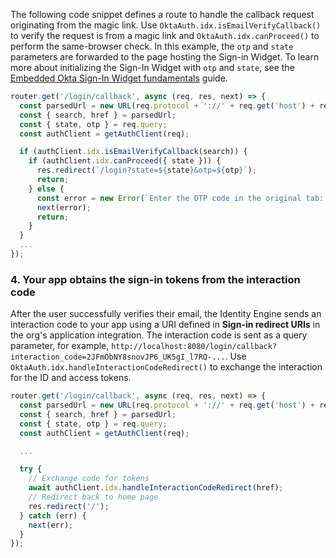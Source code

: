 The following code snippet defines a route to handle the callback request originating from the magic link. Use `OktaAuth.idx.isEmailVerifyCallback()` to verify the request is from a magic link and `OktaAuth.idx.canProceed()` to perform the same-browser check. In this example, the `otp` and `state` parameters are forwarded to the page hosting the Sign-in Widget. To learn more about initializing the Sign-In Widget with `otp` and `state`, see the [Embedded Okta Sign-In Widget fundamentals](docs/guides/embedded-siw/main/) guide.

```javascript
router.get('/login/callback', async (req, res, next) => {
  const parsedUrl = new URL(req.protocol + '://' + req.get('host') + req.originalUrl);
  const { search, href } = parsedUrl;
  const { state, otp } = req.query;
  const authClient = getAuthClient(req);

  if (authClient.idx.isEmailVerifyCallback(search)) {
    if (authClient.idx.canProceed({ state })) {
      res.redirect(`/login?state=${state}&otp=${otp}`);
      return;
    } else {
      const error = new Error(`Enter the OTP code in the original tab: ${otp}`);
      next(error);
      return;
    }
  }
  ...
});
```

### 4. Your app obtains the sign-in tokens from the interaction code

After the user successfully verifies their email, the Identity Engine sends an interaction code to your app using a URI defined in **Sign-in redirect URIs** in the org's application integration. The interaction code is sent as a query parameter, for example, `http://localhost:8080/login/callback?interaction_code=2JFmObNY8snovJP6_UK5gI_l7RQ-...`. Use `OktaAuth.idx.handleInteractionCodeRedirect()` to exchange the interaction for the ID and access tokens.

```javascript
router.get('/login/callback', async (req, res, next) => {
  const parsedUrl = new URL(req.protocol + '://' + req.get('host') + req.originalUrl);
  const { search, href } = parsedUrl;
  const { state, otp } = req.query;
  const authClient = getAuthClient(req);

  ...

  try {
    // Exchange code for tokens
    await authClient.idx.handleInteractionCodeRedirect(href);
    // Redirect back to home page
    res.redirect('/');
  } catch (err) {
    next(err);
  }
});

```
